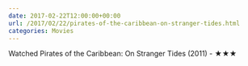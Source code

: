 ```yaml
---
date: 2017-02-22T12:00:00+00:00
url: /2017/02/22/pirates-of-the-caribbean-on-stranger-tides.html
categories: Movies
---
```

Watched Pirates of the Caribbean: On Stranger Tides (2011) - ★★★




